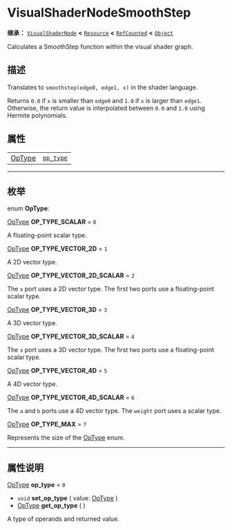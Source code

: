 <!-- ⚠ 请勿编辑本文件 ⚠ -->
<!-- 本文档使用脚本从 WeDot 引擎源码仓库生成。 -->
<!-- 生成脚本：https://github.com/WeDot-Engine/WeDot/tree/4.3/doc/tools/make_md.py； -->
<!-- 原文件：https://github.com/WeDot-Engine/WeDot/tree/4.3/doc/classes/VisualShaderNodeSmoothStep.xml。 -->

<div id="_class_visualshadernodesmoothstep"></div>

# VisualShaderNodeSmoothStep

**继承：** [`VisualShaderNode`](class_visualshadernode.md) **<** [`Resource`](class_resource.md) **<** [`RefCounted`](class_refcounted.md) **<** [`Object`](class_object.md)

Calculates a SmoothStep function within the visual shader graph.

## 描述

Translates to `smoothstep(edge0, edge1, x)` in the shader language.

Returns `0.0` if `x` is smaller than `edge0` and `1.0` if `x` is larger than `edge1`. Otherwise, the return value is interpolated between `0.0` and `1.0` using Hermite polynomials.

## 属性

|||
|:-:|:--|
| [OpType](#enum_visualshadernodesmoothstep_optype) | [`op_type`](#class_visualshadernodesmoothstep_property_op_type) | ``0`` |

<!-- rst-class:: classref-section-separator -->

---

## 枚举

<div id="_class_enum_visualshadernodesmoothstep_optype"></div>

enum **OpType**: <div id="enum_visualshadernodesmoothstep_optype"></div>

<div id="_class_visualshadernodesmoothstep_constant_op_type_scalar"></div>

[OpType](#enum_visualshadernodesmoothstep_optype) **OP_TYPE_SCALAR** = ``0``

A floating-point scalar type.

<div id="_class_visualshadernodesmoothstep_constant_op_type_vector_2d"></div>

[OpType](#enum_visualshadernodesmoothstep_optype) **OP_TYPE_VECTOR_2D** = ``1``

A 2D vector type.

<div id="_class_visualshadernodesmoothstep_constant_op_type_vector_2d_scalar"></div>

[OpType](#enum_visualshadernodesmoothstep_optype) **OP_TYPE_VECTOR_2D_SCALAR** = ``2``

The `x` port uses a 2D vector type. The first two ports use a floating-point scalar type.

<div id="_class_visualshadernodesmoothstep_constant_op_type_vector_3d"></div>

[OpType](#enum_visualshadernodesmoothstep_optype) **OP_TYPE_VECTOR_3D** = ``3``

A 3D vector type.

<div id="_class_visualshadernodesmoothstep_constant_op_type_vector_3d_scalar"></div>

[OpType](#enum_visualshadernodesmoothstep_optype) **OP_TYPE_VECTOR_3D_SCALAR** = ``4``

The `x` port uses a 3D vector type. The first two ports use a floating-point scalar type.

<div id="_class_visualshadernodesmoothstep_constant_op_type_vector_4d"></div>

[OpType](#enum_visualshadernodesmoothstep_optype) **OP_TYPE_VECTOR_4D** = ``5``

A 4D vector type.

<div id="_class_visualshadernodesmoothstep_constant_op_type_vector_4d_scalar"></div>

[OpType](#enum_visualshadernodesmoothstep_optype) **OP_TYPE_VECTOR_4D_SCALAR** = ``6``

The `a` and `b` ports use a 4D vector type. The `weight` port uses a scalar type.

<div id="_class_visualshadernodesmoothstep_constant_op_type_max"></div>

[OpType](#enum_visualshadernodesmoothstep_optype) **OP_TYPE_MAX** = ``7``

Represents the size of the [OpType](#enum_visualshadernodesmoothstep_optype) enum.

<!-- rst-class:: classref-section-separator -->

---

## 属性说明

<div id="_class_visualshadernodesmoothstep_property_op_type"></div>

[OpType](#enum_visualshadernodesmoothstep_optype) **op_type** = ``0`` <div id="class_visualshadernodesmoothstep_property_op_type"></div>

- `void` **set_op_type** ( value: [OpType](#enum_visualshadernodesmoothstep_optype) )
- [OpType](#enum_visualshadernodesmoothstep_optype) **get_op_type** ( )

A type of operands and returned value.

[^virtual]: 本方法通常需要用户覆盖才能生效。
[^const]: 本方法无副作用，不会修改该实例的任何成员变量。
[^vararg]: 本方法除了能接受在此处描述的参数外，还能够继续接受任意数量的参数。
[^constructor]: 本方法用于构造某个类型。
[^static]: 调用本方法无需实例，可直接使用类名进行调用。
[^operator]: 本方法描述的是使用本类型作为左操作数的有效运算符。
[^bitfield]: 这个值是由下列位标志构成位掩码的整数。
[^void]: 无返回值。
